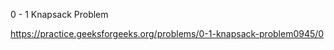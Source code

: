 0 - 1 Knapsack Problem









https://practice.geeksforgeeks.org/problems/0-1-knapsack-problem0945/0

























